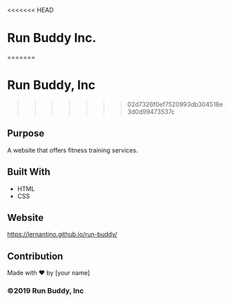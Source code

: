 <<<<<<< HEAD
# Run Buddy Inc.
=======
# Run Buddy, Inc
>>>>>>> 02d7326f0ef7520993db304518e3d0d99473537c

## Purpose
A website that offers fitness training services. 

## Built With
* HTML
* CSS

## Website
https://lernantino.github.io/run-buddy/

## Contribution
Made with ❤️ by [your name]

### ©️2019 Run Buddy, Inc 

